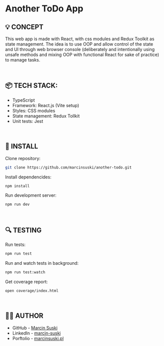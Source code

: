 # Another ToDo App

## 💡 CONCEPT
This web app is made with React, with css modules and Redux Toolkit as state management. The idea is to use OOP and allow control of the state and UI through web browser console (deliberately and intentionally using unsafe methods and mixing OOP with functional React for sake of practice) to manage tasks.

<BR />

## 📦 TECH STACK:
- TypeScript
- Framework: React.js (Vite setup)
- Styles: CSS modules
- State management: Redux Tollkit
- Unit tests: Jest
<BR />

 ## 💾 INSTALL
Clone repository: 
```sh
git clone https://github.com/marcinsuski/another-todo.git
```

Install dependencides: 
```sh
npm install
```
Run development server: 
```sh 
npm run dev
```
<br />

## 🔍 TESTING
 Run tests: 
 ```sh
 npm run test
```
Run and watch tests in background: 
```sh 
npm run test:watch
```
Get coverage report: 
```sh 
open coverage/index.html
```
<br />

## 🧙‍♂️ AUTHOR

- GitHub - [Marcin Suski](https://github.com/marcinsuski)
- LinkedIn - [marcin-suski](https://www.linkedin.com/in/marcin-suski/)
- Porftolio - [marcinsuski.pl](https://marcinsuski.pl)
